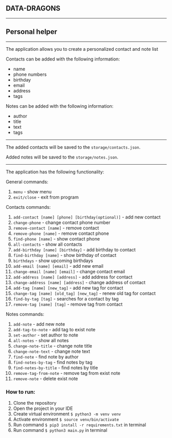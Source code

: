 ## DATA-DRAGONS

---
## Personal helper

---

The application allows you to create a personalized contact and note list

Contacts can be added with the following information:
* name
* phone numbers
* birthday
* email
* address
* tags

Notes can be added with the following information:
* author
* title
* text
* tags

---

The added contacts will be saved to the `storage/contacts.json`.

Added notes will be saved to the `storage/notes.json`.

---
The application has the following functionality:

General commands:
1. `menu` - show menu
2. `exit/close` - exit from program

Contacts commands:
1. `add-contact [name] [phone] [birthday(optional)]` - add new contact
2. `change-phone` - change contact phone number
3. `remove-contact [name]` - remove contact
4. `remove-phone [name]` - remove contact phone
5. `find-phone [name]` - show contact phone
6. `all-contacts` - show all contacts
7. `add-birthday [name] [birthday]` - add birthday to contact
8. `find-birthday [name]` - show birthday of contact
9. `birthdays` - show upcoming birthdays
10. `add-email [name] [email]` - add new email
11. `change-email [name] [email]` - change contact email
12. `add-address [name] [address]` - add address for contact
13. `change-address [name] [address]` - change address of contact
14. `add-tag [name] [new_tag]` - add new tag for contact
15. `change-tag [name] [old_tag] [new_tag]` - renew old tag for contact
16. `find-by-tag [tag]` - searches for a contact by tag
17. `remove-tag [name] [tag]` - remove tag from contact

Notes commands:
1. `add-note` - add new note
2. `add-tag-to-note` - add tag to exist note
3. `set-author` - set author to note
4. `all-notes` - show all notes
5. `change-note-title` - change note title
6. `change-note-text` - change note text
7. `find-note` - find note by author
8. `find-notes-by-tag` - find notes by tag
9. `find-notes-by-title` - find notes by title
10. `remove-tag-from-note` - remove tag from exist note
11. `remove-note` - delete exist note

### How to run:
1. Clone the repository
2. Open the project in your IDE
3. Create virtual environment `$ python3 -m venv venv`
4. Activate environment `$ source venv/bin/activate`
5. Run command `$ pip3 install -r requirements.txt` in terminal
6. Run command `$ python3 main.py` in terminal
